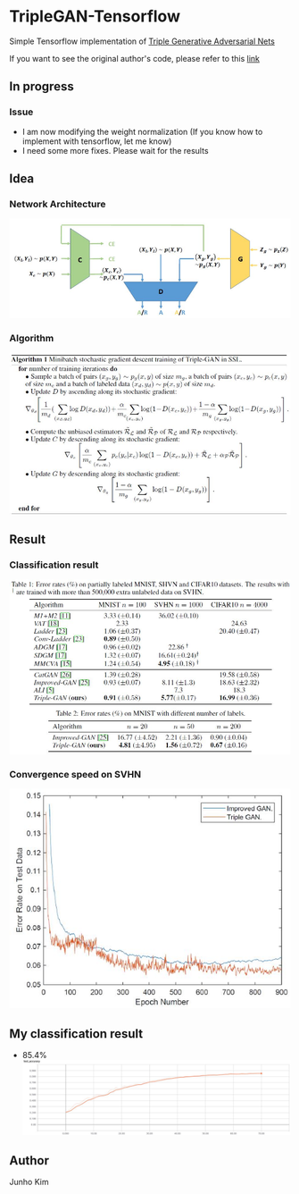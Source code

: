 # TripleGAN-Tensorflow
Simple Tensorflow implementation of [Triple Generative Adversarial Nets](https://arxiv.org/pdf/1703.02291.pdf)

If you want to see the original author's code, please refer to this [link](https://github.com/zhenxuan00/triple-gan)

## In progress
### Issue
* I am now modifying the weight normalization (If you know how to implement with tensorflow, let me know)
* I need some more fixes. Please wait for the results

## Idea
### Network Architecture
![network](./assests/network.JPG)

### Algorithm
![algorithm](./assests/algorithm.JPG)

## Result
### Classification result
![c_result](./assests/result.JPG)

### Convergence speed on SVHN
![s_result](./assests/result2.JPG)

## My classification result
* 85.4%
![my_result](./assests/classification_result.JPG)

## Author
Junho Kim
